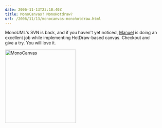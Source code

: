 ```yaml
---
date: 2006-11-13T23:10:40Z
title: MonoCanvas? MonoHotdraw?
url: /2006/11/13/monocanvas-monohotdraw.html
---
```


<p>MonoUML's SVN is back, and if you haven't yet noticed, <a href="http://wiki.freaks-unidos.net/weblogs/ceronman/">Manuel</a> is doing an excellent job while implementing HotDraw-based canvas. Checkout and give a try. You will love it.</p>
<p><a href="http://www.flickr.com/photos/mariocarrion/297053400/" title="Photo Sharing"><img src="http://static.flickr.com/118/297053400_483c50a737_m.jpg" width="233" height="240" alt="MonoCanvas" /></a></p>
